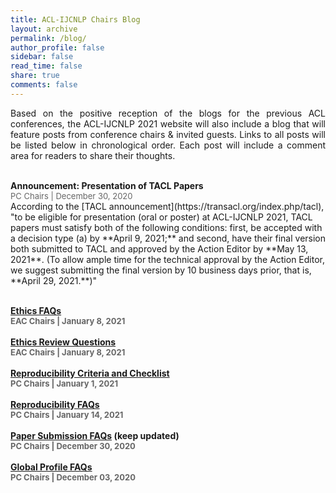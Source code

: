 ```yaml
---
title: ACL-IJCNLP Chairs Blog
layout: archive
permalink: /blog/
author_profile: false
sidebar: false
read_time: false
share: true
comments: false
---
```


<p align="justify">Based on the positive reception of the blogs for the previous ACL conferences, the ACL-IJCNLP 2021 website will also include a blog that will feature posts from conference chairs & invited guests. Links to all posts will be listed below in chronological order. Each post will include a comment area for readers to share their thoughts.</p>
<br>
<b>Announcement: Presentation of TACL Papers</b><br>
<span style="color:#666666; font-size:small;">PC Chairs | December 30, 2020</span><br>
According to the [TACL announcement](https://transacl.org/index.php/tacl), "to be eligible for presentation (oral or poster) at ACL-IJCNLP 2021, TACL papers must satisfy both of the following conditions: first, be accepted with a decision type (a) by **April 9, 2021;** and second, have their final version both submitted to TACL and approved by the Action Editor by **May 13, 2021**. (To allow ample time for the technical approval by the Action Editor, we suggest submitting the final version by 10 business days prior, that is, **April 29, 2021.**)"
<br><br> 

<b>[Ethics FAQs](https://2021.aclweb.org/ethics/Ethics-FAQ/)<br>
<span style="color:#666666; font-size:small;">EAC Chairs | January 8, 2021</span><br>
<br>
<b>[Ethics Review Questions](https://2021.aclweb.org/ethics/Ethics-review-questions/)<br>
<span style="color:#666666; font-size:small;">EAC Chairs | January 8, 2021</span><br>
<br>
<b>[Reproducibility Criteria and Checklist](https://2021.aclweb.org/calls/reproducibility-checklist/)<br>
<span style="color:#666666; font-size:small;">PC Chairs | January 1, 2021</span><br>
<br>
<b>[Reproducibility FAQs](https://2021.aclweb.org/blog/reproducibility-faqs/)<br>
<span style="color:#666666; font-size:small;">PC Chairs | January 14, 2021</span><br>
<br>
<b>[Paper Submission FAQs](https://2021.aclweb.org/blog/paper-submission-faqs/)</b> (keep updated) <br>
<span style="color:#666666; font-size:small;">PC Chairs | December 30, 2020</span><br>
<br>
<b>[Global Profile FAQs](https://2021.aclweb.org/blog/global-profile-faqs/)</b><br>
<span style="color:#666666; font-size:small;">PC Chairs | December 03, 2020</span><br>
<br>